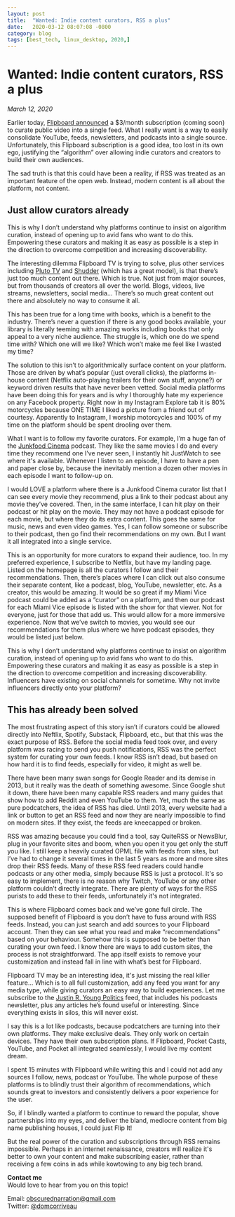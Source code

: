 ```yaml
---
layout: post
title:  "Wanted: Indie content curators, RSS a plus"
date:   2020-03-12 08:07:08 -0800
category: blog
tags: [best_tech, linux_desktop, 2020,]
---
```

# Wanted: Indie content curators, RSS a plus
*March 12, 2020*  

Earlier today, [Flipboard announced](https://qz.com/1813708/can-flipboard-tv-save-the-news-from-youtube/) a $3/month subscription (coming soon) to curate public video into a single feed. What I really want is a way to easily consolidate YouTube, feeds, newsletters, and podcasts into a single source. Unfortunately, this Flipboard subscription is a good idea, too lost in its own ego, justifying the “algorithm” over allowing indie curators and creators to build their own audiences.

The sad truth is that this could have been a reality, if RSS was treated as an important feature of the open web. Instead, modern content is all about the platform, not content.

## Just allow curators already

This is why I don’t understand why platforms continue to insist on algorithm curation, instead of opening up to avid fans who want to do this. Empowering these curators and making it as easy as possible is a step in the direction to overcome competition and increasing discoverability.

The interesting dilemma Flipboard TV is trying to solve, plus other services including [Pluto TV](http://pluto.tv/welcome) and [Shudder](https://www.shudder.com/) (which has a great model), is that there’s just too much content out there. Which is true. Not just from major sources, but from thousands of creators all over the world. Blogs, videos, live streams, newsletters, social media… There’s so much great content out there and absolutely no way to consume it all.

This has been true for a long time with books, which is a benefit to the industry. There’s never a question if there is any good books available, your library is literally teeming with amazing works including books that only appeal to a very niche audience. The struggle is, which one do we spend time with? Which one will we like? Which won’t make me feel like I wasted my time?

The solution to this isn’t to algorithmically surface content on your platform. Those are driven by what’s popular (just overall clicks), the platforms in-house content (Netflix auto-playing trailers for their own stuff, anyone?) or keyword driven results that have never been vetted. Social media platforms have been doing this for years and is why I thoroughly hate my experience on any Facebook property. Right now in my Instagram Explore tab it is 80% motorcycles because ONE TIME I liked a picture from a friend out of courtesy. Apparently to Instagram, I worship motorcycles and 100% of my time on the platform should be spent drooling over them.

What I want is to follow my favorite curators. For example, I’m a huge fan of the [Junkfood Cinema](https://twitter.com/JunkfoodCinema) podcast. They like the same movies I do and every time they recommend one I’ve never seen, I instantly hit JustWatch to see where it's available. Whenever I listen to an episode, I have to have a pen and paper close by, because the inevitably mention a dozen other movies in each episode I want to follow-up on.

I would LOVE a platform where there is a Junkfood Cinema curator list that I can see every movie they recommend, plus a link to their podcast about any movie they’ve covered. Then, in the same interface, I can hit play on their podcast or hit play on the movie. They may not have a podcast episode for each movie, but where they do its extra content. This goes the same for music, news and even video games. Yes, I can follow someone or subscribe to their podcast, then go find their recommendations on my own. But I want it all integrated into a single service.

This is an opportunity for more curators to expand their audience, too. In my preferred experience, I subscribe to Netflix, but have my landing page. Listed on the homepage is all the curators I follow and their recommendations. Then, there’s places where I can click out also consume their separate content, like a podcast, blog, YouTube, newsletter, etc. As a creator, this would be amazing. It would be so great if my Miami Vice podcast could be added as a “curator” on a platform, and then our podcast for each Miami Vice episode is listed with the show for that viewer. Not for everyone, just for those that add us. This would allow for a more immersive experience. Now that we’ve switch to movies, you would see our recommendations for them plus where we have podcast episodes, they would be listed just below.

This is why I don’t understand why platforms continue to insist on algorithm curation, instead of opening up to avid fans who want to do this. Empowering these curators and making it as easy as possible is a step in the direction to overcome competition and increasing discoverability. Influencers have existing on social channels for sometime. Why not invite influencers directly onto your platform?

## This has already been solved

The most frustrating aspect of this story isn’t if curators could be allowed directly into Neftlix, Spotify, Substack, Flipboard, etc., but that this was the exact purpose of RSS. Before the social media feed took over, and every platform was racing to send you push notifications, RSS was the perfect system for curating your own feeds. I know RSS isn’t dead, but based on how hard it is to find feeds, especially for video, it might as well be.

There have been many swan songs for Google Reader and its demise in 2013, but it really was the death of something awesome. Since Google shut it down, there have been many capable RSS readers and many guides that show how to add Reddit and even YouTube to them. Yet, much the same as pure podcatchers, the idea of RSS has died. Until 2013, every website had a link or button to get an RSS feed and now they are nearly impossible to find on modern sites. If they exist, the feeds are kneecapped or broken.

RSS was amazing because you could find a tool, say QuiteRSS or NewsBlur, plug in your favorite sites and boom, when you open it you get only the stuff you like. I still keep a heavily curated OPML file with feeds from sites, but I’ve had to change it several times in the last 5 years as more and more sites drop their RSS feeds. Many of these RSS feed readers could handle podcasts or any other media, simply because RSS is just a protocol. It's so easy to implement, there is no reason why Twitch, YouTube or any other platform couldn’t directly integrate. There are plenty of ways for the RSS purists to add these to their feeds, unfortunately it's not integrated.

This is where Flipboard comes back and we’ve gone full circle. The supposed benefit of Flipboard is you don’t have to fuss around with RSS feeds. Instead, you can just search and add sources to your Flipboard account. Then they can see what you read and make “recommendations” based on your behaviour. Somehow this is supposed to be better than curating your own feed. I know there are ways to add custom sites, the process is not straightforward. The app itself exists to remove your customization and instead fall in line with what’s best for Flipboard.

Flipboard TV may be an interesting idea, it's just missing the real killer feature… Which is to all full customization, add any feed you want for any media type, while giving curators an easy way to build experiences. Let me subscribe to the [Justin R. Young Politics](https://www.politicspoliticspolitics.com/) feed, that includes his podcasts newsletter, plus any articles he’s found useful or interesting. Since everything exists in silos, this will never exist.

I say this is a lot like podcasts, because podcatchers are turning into their own platforms. They make exclusive deals. They only work on certain devices. They have their own subscription plans. If Flipboard, Pocket Casts, YouTube, and Pocket all integrated seamlessly, I would live my content dream.

I spent 15 minutes with Flipboard while writing this and I could not add any sources I follow, news, podcast or YouTube. The whole purpose of these platforms is to blindly trust their algorithm of recommendations, which sounds great to investors and consistently delivers a poor experience for the user.

So, if I blindly wanted a platform to continue to reward the popular, shove partnerships into my eyes, and deliver the bland, mediocre content from big name publishing houses, I could just Flip It!

But the real power of the curation and subscriptions through RSS remains impossible. Perhaps in an internet renaissance, creators will realize it's better to own your content and make subscribing easier, rather than receiving a few coins in ads while kowtowing to any big tech brand.

**Contact me**  
Would love to hear from you on this topic!

Email: obscurednarration@gmail.com  
Twitter: [@domcorriveau](https://twitter.com/domcorriveau)
